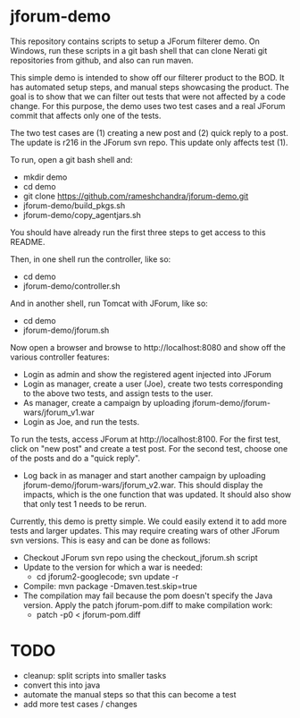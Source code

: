 jforum-demo
===========

This repository contains scripts to setup a JForum filterer demo. On
Windows, run these scripts in a git bash shell that can clone Nerati
git repositories from github, and also can run maven.

This simple demo is intended to show off our filterer product to the
BOD. It has automated setup steps, and manual steps showcasing the
product. The goal is to show that we can filter out tests that were
not affected by a code change. For this purpose, the demo uses two
test cases and a real JForum commit that affects only one of the
tests. 

The two test cases are (1) creating a new post and (2) quick reply to
a post. The update is r216 in the JForum svn repo. This update only
affects test (1). 

To run, open a git bash shell and:

- mkdir demo
- cd demo
- git clone https://github.com/rameshchandra/jforum-demo.git
- jforum-demo/build\_pkgs.sh
- jforum-demo/copy\_agentjars.sh

You should have already run the first three steps to get access to
this README. 

Then, in one shell run the controller, like so:

- cd demo
- jforum-demo/controller.sh

And in another shell, run Tomcat with JForum, like so:

- cd demo
- jforum-demo/jforum.sh

Now open a browser and browse to http://localhost:8080 and show off the
various controller features:

- Login as admin and show the registered agent injected into JForum
- Login as manager, create a user (Joe), create two tests
  corresponding to the above two tests, and assign tests to the user.
- As manager, create a campaign by uploading
  jforum-demo/jforum-wars/jforum_v1.war
- Login as Joe, and run the tests.

To run the tests, access JForum at http://localhost:8100. For the
first test, click on "new post" and create a test post. For the second
test, choose one of the posts and do a "quick reply".

- Log back in as manager and start another campaign by uploading
  jforum-demo/jforum-wars/jforum_v2.war. This should display the
  impacts, which is the one function that was updated. It should also
  show that only test 1 needs to be rerun.

Currently, this demo is pretty simple. We could easily extend it to
add more tests and larger updates. This may require creating wars of
other JForum svn versions. This is easy and can be done as follows:

- Checkout JForum svn repo using the checkout_jforum.sh script
- Update to the version for which a war is needed:
  - cd jforum2-googlecode; svn update -r<rev> 
- Compile: mvn package -Dmaven.test.skip=true
- The compilation may fail because the pom doesn't specify the Java
  version. Apply the patch jforum-pom.diff to make compilation work:
  - patch -p0 < jforum-pom.diff

TODO
====

- cleanup: split scripts into smaller tasks
- convert this into java
- automate the manual steps so that this can become a test
- add more test cases / changes

